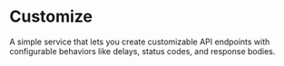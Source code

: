 # Customize

A simple service that lets you create customizable API endpoints with configurable behaviors like delays, status codes, and response bodies.
